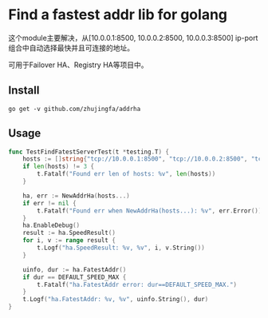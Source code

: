 # Find a fastest addr lib for golang

这个module主要解决，从[10.0.0.1:8500, 10.0.0.2:8500, 10.0.0.3:8500] ip-port组合中自动选择最快并且可连接的地址。

可用于Failover HA、Registry HA等项目中。

## Install
```shell
go get -v github.com/zhujingfa/addrha
```

## Usage
```go
func TestFindFatestServerTest(t *testing.T) {
	hosts := []string{"tcp://10.0.0.1:8500", "tcp://10.0.0.2:8500", "tcp://10.0.0.3:8500"}
	if len(hosts) != 3 {
		t.Fatalf("Found err len of hosts: %v", len(hosts))
	}

	ha, err := NewAddrHa(hosts...)
	if err != nil {
		t.Fatalf("Found err when NewAddrHa(hosts...): %v", err.Error())
	}
	ha.EnableDebug()
	result := ha.SpeedResult()
	for i, v := range result {
		t.Logf("ha.SpeedResult: %v, %v", i, v.String())
	}

	uinfo, dur := ha.FatestAddr()
	if dur == DEFAULT_SPEED_MAX {
		t.Fatalf("ha.FatestAddr error: dur==DEFAULT_SPEED_MAX.")
	}
	t.Logf("ha.FatestAddr: %v, %v", uinfo.String(), dur)
}
```